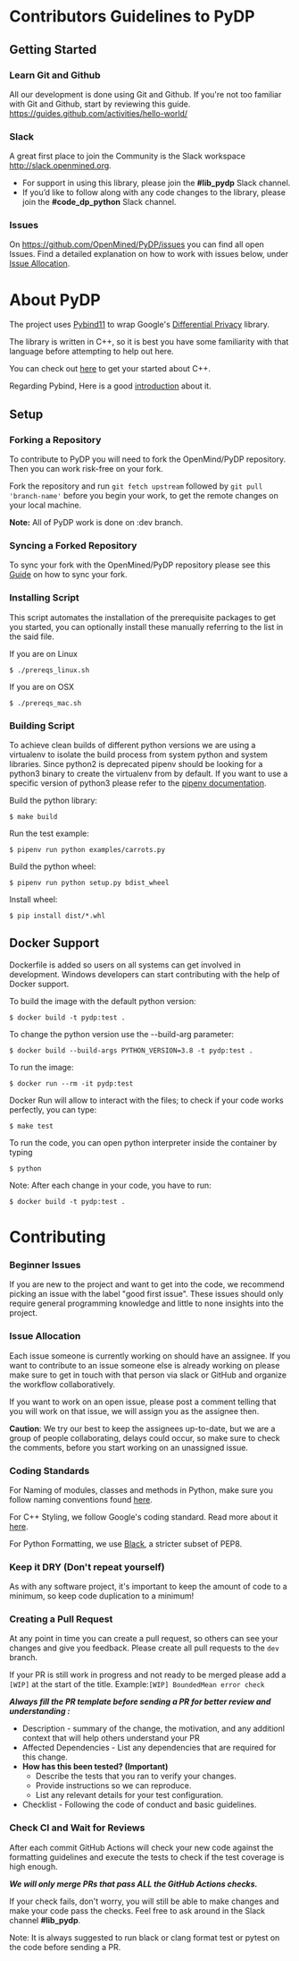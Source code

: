 # Contributors Guidelines to PyDP

## Getting Started

### Learn Git and Github

All our development is done using Git and Github. If you're not too familiar with Git and Github, start by reviewing this guide. <https://guides.github.com/activities/hello-world/>

### Slack

A great first place to join the Community is the Slack workspace <http://slack.openmined.org>.
- For support in using this library, please join the **#lib_pydp** Slack channel.
- If you’d like to follow along with any code changes to the library, please join the **#code_dp_python** Slack channel.

### Issues

On <https://github.com/OpenMined/PyDP/issues> you can find all open Issues. Find a detailed explanation on how to work with issues below, under [Issue Allocation](#issue-allocation).


# About PyDP

The project uses [Pybind11](http://pybind11.readthedocs.io) to wrap Google's [Differential Privacy](https://github.com/google/differential-privacy) library.

The library is written in C++, so it is best you have some familiarity with that language before attempting to help out here.

You can check out [here](https://www.learncpp.com/) to get your started about C++.

Regarding Pybind, Here is a good [introduction](https://www.youtube.com/watch?v=jQedHfF1Jfw) about it.


## Setup

### Forking a Repository

To contribute to PyDP you will need to fork the OpenMind/PyDP repository.
Then you can work risk-free on your fork.

Fork the repository and run `git fetch upstream` followed by `git pull 'branch-name'` before you begin your work, to get the remote changes on your local machine.

**Note:** All of PyDP work is done on :dev branch.

### Syncing a Forked Repository

To sync your fork with the OpenMined/PyDP repository please see this [Guide](https://help.github.com/articles/syncing-a-fork/) on how to sync your fork.

### Installing Script

This script automates the installation of the prerequisite packages to get you started, you can optionally install these manually referring to the list in the said file.

If you are on Linux

```
$ ./prereqs_linux.sh  

```
If you are on OSX

```
$ ./prereqs_mac.sh
```

### Building Script

To achieve clean builds of different python versions we are using a virtualenv to isolate
the build process from system python and system libraries. Since python2 is deprecated
pipenv should be looking for a python3 binary to create the virtualenv from by default.
If you want to use a specific version of python3 please refer to the
[pipenv documentation](https://pipenv-fork.readthedocs.io/en/latest/).

Build the python library:

```
$ make build
```

Run the test example:
```
$ pipenv run python examples/carrots.py
```

Build the python wheel:

```
$ pipenv run python setup.py bdist_wheel
```

Install wheel:

```
$ pip install dist/*.whl
```

## Docker Support

Dockerfile is added so users on all systems can get involved in development.
Windows developers can start contributing with the help of Docker support.

To build the image with the default python version:

```
$ docker build -t pydp:test .
```

To change the python version use the --build-arg parameter:

```
$ docker build --build-args PYTHON_VERSION=3.8 -t pydp:test .
```

To run the image:

```
$ docker run --rm -it pydp:test
```

Docker Run will allow to interact with the files; to check if your code works
perfectly, you can type:

```
$ make test
```

To run the code, you can open python interpreter inside the container by typing

```
$ python
```

Note: After each change in your code, you have to run:

```
$ docker build -t pydp:test .
```

# Contributing

### Beginner Issues

If you are new to the project and want to get into the code, we recommend picking an issue with the label "good first issue". These issues should only require general programming knowledge and little to none insights into the project.

### Issue Allocation

Each issue someone is currently working on should have an assignee. If you want to contribute to an issue someone else is already working on please make sure to get in touch with that person via slack or GitHub and organize the workflow collaboratively.

If you want to work on an open issue, please post a comment telling that you will work on that issue, we will assign you as the assignee then.

**Caution**: We try our best to keep the assignees up-to-date, but we are a group of people collaborating, delays could occur, so make sure to check the comments, before you start working on an unassigned issue.

### Coding Standards

For Naming of modules, classes and methods in Python, make sure you follow naming
conventions found
[here](https://visualgit.readthedocs.io/en/latest/pages/naming_convention.html).

For C++ Styling, we follow Google's coding standard. Read more about it
[here](./.clang-format).

For Python Formatting, we use
[Black](https://black.readthedocs.io/en/stable/the_black_code_style.html),
a stricter subset of PEP8.

### Keep it DRY (Don't repeat yourself)

As with any software project, it's important to keep the amount of code to a minimum, so keep code duplication to a minimum!

### Creating a Pull Request

At any point in time you can create a pull request, so others can see your changes and give you feedback.
Please create all pull requests to the `dev` branch.

If your PR is still work in progress and not ready to be merged please add a `[WIP]` at the start of the title.
Example:`[WIP] BoundedMean error check`

***Always fill the PR template before sending a PR for better review and understanding :***
- Description - summary of the change, the motivation, and any additionl context that will help others understand your PR
- Affected Dependencies - List any dependencies that are required for this change.
- **How has this been tested? (Important)**
   - Describe the tests that you ran to verify your changes.
   - Provide instructions so we can reproduce.
   - List any relevant details for your test configuration.
- Checklist - Following the code of conduct and basic guidelines.


### Check CI and Wait for Reviews

After each commit GitHub Actions will check your new code against the formatting guidelines and execute the tests to check if the test coverage is high enough.

***We will only merge PRs that pass ALL the GitHub Actions checks.***

If your check fails, don't worry, you will still be able to make changes and make your code pass the checks. Feel free to ask around in the Slack channel **#lib_pydp**.

Note: It is always suggested to run black or clang format test or pytest on the code before sending a PR.
